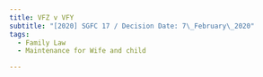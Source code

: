 ```yaml
---
title: VFZ v VFY
subtitle: "[2020] SGFC 17 / Decision Date: 7\_February\_2020"
tags:
  - Family Law
  - Maintenance for Wife and child

---
```

